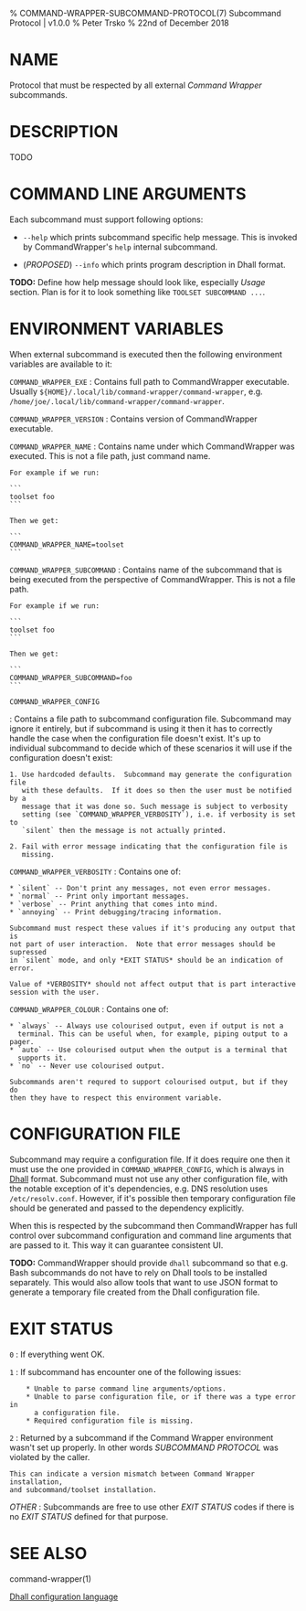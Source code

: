 % COMMAND-WRAPPER-SUBCOMMAND-PROTOCOL(7) Subcommand Protocol | v1.0.0
% Peter Trsko
% 22nd of December 2018


# NAME

Protocol that must be respected by all external *Command Wrapper* subcommands.


# DESCRIPTION

TODO


# COMMAND LINE ARGUMENTS

Each subcommand must support following options:

* `--help` which prints subcommand specific help message. This is
  invoked by CommandWrapper's `help` internal subcommand.

* (*PROPOSED*) `--info` which prints program description in Dhall format.

**TODO:** Define how help message should look like, especially *Usage* section.
Plan is for it to look something like `TOOLSET SUBCOMMAND ...`.


# ENVIRONMENT VARIABLES

When external subcommand is executed then the following environment variables
are available to it:

`COMMAND_WRAPPER_EXE`
:   Contains full path to CommandWrapper executable.  Usually
    `${HOME}/.local/lib/command-wrapper/command-wrapper`, e.g.
    `/home/joe/.local/lib/command-wrapper/command-wrapper`.

`COMMAND_WRAPPER_VERSION`
:   Contains version of CommandWrapper executable.

`COMMAND_WRAPPER_NAME`
:   Contains name under which CommandWrapper was executed.  This is not a file
    path, just command name.

    For example if we run:

    ```
    toolset foo
    ```

    Then we get:

    ```
    COMMAND_WRAPPER_NAME=toolset
    ```

`COMMAND_WRAPPER_SUBCOMMAND`
:   Contains name of the subcommand that is being executed from the perspective
    of CommandWrapper.  This is not a file path.

    For example if we run:

    ```
    toolset foo
    ```

    Then we get:

    ```
    COMMAND_WRAPPER_SUBCOMMAND=foo
    ```

`COMMAND_WRAPPER_CONFIG`

:   Contains a file path to subcommand configuration file. Subcommand may
    ignore it entirely, but if subcommand is using it then it has to correctly
    handle the case when the configuration file doesn't exist.  It's up to
    individual subcommand to decide which of these scenarios it will use if the
    configuration doesn't exist:

    1. Use hardcoded defaults.  Subcommand may generate the configuration file
       with these defaults.  If it does so then the user must be notified by a
       message that it was done so. Such message is subject to verbosity
       setting (see `COMMAND_WRAPPER_VERBOSITY`), i.e. if verbosity is set to
       `silent` then the message is not actually printed.

    2. Fail with error message indicating that the configuration file is
       missing.

`COMMAND_WRAPPER_VERBOSITY`
:   Contains one of:

    * `silent` -- Don't print any messages, not even error messages.
    * `normal` -- Print only important messages.
    * `verbose` -- Print anything that comes into mind.
    * `annoying` -- Print debugging/tracing information.

    Subcommand must respect these values if it's producing any output that is
    not part of user interaction.  Note that error messages should be supressed
    in `silent` mode, and only *EXIT STATUS* should be an indication of error.

    Value of *VERBOSITY* should not affect output that is part interactive
    session with the user.

`COMMAND_WRAPPER_COLOUR`
:   Contains one of:

    * `always` -- Always use colourised output, even if output is not a
      terminal. This can be useful when, for example, piping output to a pager.
    * `auto` -- Use colourised output when the output is a terminal that
      supports it.
    * `no` -- Never use colourised output.

    Subcommands aren't requred to support colourised output, but if they do
    then they have to respect this environment variable.


# CONFIGURATION FILE

Subcommand may require a configuration file. If it does require one then it
must use the one provided in `COMMAND_WRAPPER_CONFIG`, which is always in
[Dhall](https://github.com/dhall-lang/dhall-lang#readme) format. Subcommand
must not use any other configuration file, with the notable exception of it's
dependencies, e.g. DNS resolution uses `/etc/resolv.conf`.  However, if it's
possible then temporary configuration file should be generated and passed to
the dependency explicitly.

When this is respected by the subcommand then CommandWrapper has full control
over subcommand configuration and command line arguments that are passed to it.
This way it can guarantee consistent UI.

**TODO:** CommandWrapper should provide `dhall` subcommand so that e.g. Bash
subcommands do not have to rely on Dhall tools to be installed separately. This
would also allow tools that want to use JSON format to generate a temporary
file created from the Dhall configuration file.


# EXIT STATUS

`0`
:   If everything went OK.

`1`
:   If subcommand has encounter one of the following issues:

        * Unable to parse command line arguments/options.
        * Unable to parse configuration file, or if there was a type error in
          a configuration file.
        * Required configuration file is missing.

`2`
:   Returned by a subcommand if the Command Wrapper environment wasn't set up
    properly.  In other words *SUBCOMMAND PROTOCOL* was violated by the caller.

    This can indicate a version mismatch between Command Wrapper installation,
    and subcommand/toolset installation.

*OTHER*
:   Subcommands are free to use other *EXIT STATUS* codes if there is no
    *EXIT STATUS* defined for that purpose.


# SEE ALSO

command-wrapper(1)

[Dhall configuration language](https://dhall-lang.org)
